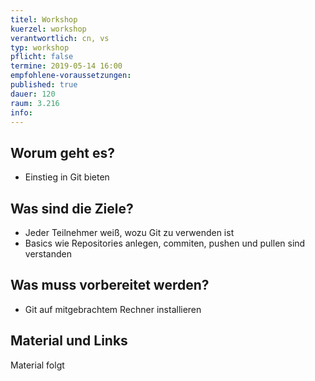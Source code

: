 ```yaml
---
titel: Workshop
kuerzel: workshop
verantwortlich: cn, vs
typ: workshop
pflicht: false
termine: 2019-05-14 16:00
empfohlene-voraussetzungen: 
published: true
dauer: 120
raum: 3.216
info: 
---
```


## Worum geht es?

- Einstieg in Git bieten

## Was sind die Ziele?

- Jeder Teilnehmer weiß, wozu Git zu verwenden ist
- Basics wie Repositories anlegen, commiten, pushen und pullen sind verstanden

## Was muss vorbereitet werden?

- Git auf mitgebrachtem Rechner installieren

## Material und Links

Material folgt
